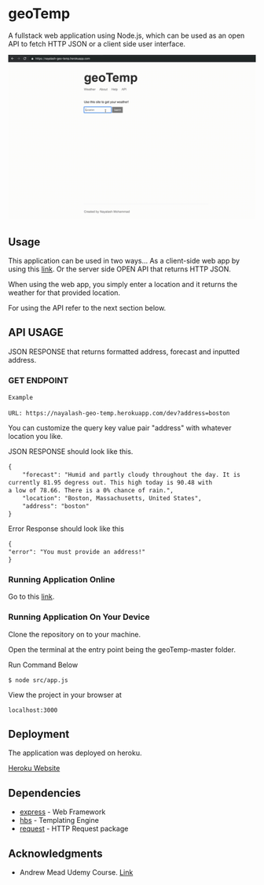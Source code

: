 # geoTemp
A fullstack web application using Node.js, which can be used as an open API to fetch HTTP JSON or a client side user interface.

![](docs/geoTemp.gif)

## Usage

This application can be used in two ways... As a client-side web app by using this [link](https://nayalash-geo-temp.herokuapp.com/). Or the server side OPEN API that returns HTTP JSON. 

When using the web app, you simply enter a location and it returns the weather for that provided location.

For using the API refer to the next section below.

## API USAGE

JSON RESPONSE that returns formatted address, forecast and inputted address.

### GET ENDPOINT

```
Example

URL: https://nayalash-geo-temp.herokuapp.com/dev?address=boston
```

You can customize the query key value pair "address" with whatever location you like.

JSON RESPONSE should look like this.

```
{
    "forecast": "Humid and partly cloudy throughout the day. It is currently 81.95 degress out. This high today is 90.48 with                  a low of 78.66. There is a 0% chance of rain.",
    "location": "Boston, Massachusetts, United States",
    "address": "boston"
}
```

Error Response should look like this

```
{
"error": "You must provide an address!"
}
```

### Running Application Online

Go to this [link](https://nayalash-geo-temp.herokuapp.com/).


### Running Application On Your Device

Clone the repository on to your machine.

Open the terminal at the entry point being the geoTemp-master folder.

Run Command Below

```
$ node src/app.js
```

View the project in your browser at

```
localhost:3000
```

## Deployment

The application was deployed on heroku.

[Heroku Website](https://www.heroku.com/)

## Dependencies

* [express](https://www.npmjs.com/package/express) - Web Framework
* [hbs](https://www.npmjs.com/package/hbs) - Templating Engine
* [request](https://www.npmjs.com/package/request) - HTTP Request package

## Acknowledgments

* Andrew Mead Udemy Course. 
[Link](https://mead.io/)

